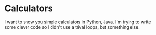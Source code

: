 # Calculators

I want to show you simple calculators in Python, Java. 
I'm trying to write some clever code so I didn't use a trival loops, but something else.
